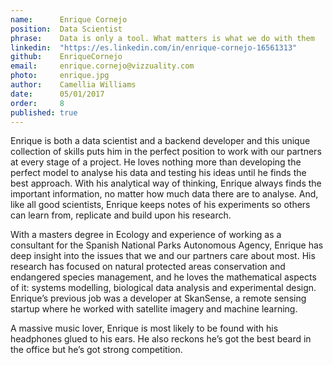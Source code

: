 ```yaml
---
name:      Enrique Cornejo    
position:  Data Scientist 
phrase:    Data is only a tool. What matters is what we do with them  
linkedin:  "https://es.linkedin.com/in/enrique-cornejo-16561313" 
github:	   EnriqueCornejo	
email:     enrique.cornejo@vizzuality.com 
photo:     enrique.jpg 
author:    Camellia Williams 
date:      05/01/2017 
order:     8 
published: true
---
```

Enrique is both a data scientist and a backend developer and this unique collection of skills puts him in the perfect position to work with our partners at every stage of a project. He loves nothing more than developing the perfect model to analyse his data and testing his ideas until he finds the best approach. With his analytical way of thinking, Enrique always finds the important information, no matter how much data there are to analyse. And, like all good scientists, Enrique keeps notes of his experiments so others can learn from, replicate and build upon his research.  

With a masters degree in Ecology and experience of working as a consultant for the Spanish National Parks Autonomous Agency, Enrique has deep insight into the issues that we and our partners care about most. His research has focused on natural protected areas conservation and endangered species management, and he loves the mathematical aspects of it: systems modelling, biological data analysis and experimental design. Enrique’s previous job was a developer at SkanSense, a remote sensing startup where he worked with satellite imagery and machine learning. 

A massive music lover, Enrique is most likely to be found with his headphones glued to his ears. He also reckons he’s got the best beard in the office but he’s got strong competition. 